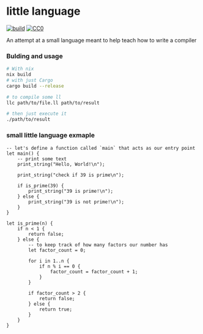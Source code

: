 [build-badge]: https://github.com/ellie-bee/little-language/actions/workflows/build.yml/badge.svg
[build-url]: https://github.com/ellie-bee/little-language/actions?query=workflow%3Abuild+branch%3Amain

[license-badge]: https://img.shields.io/badge/License-CC0_1.0-blue
[license-url]: https://github.com/ellie-bee/little-language/blob/main/LICENSE

# little language
[![build][build-badge]][build-url]
[![CC0][license-badge]][license-url]

An attempt at a small language meant to help teach how to write a compiler

### Bulding and usage
```sh
# With nix
nix build
# with just Cargo
cargo build --release
```

```sh
# to compile some ll
llc path/to/file.ll path/to/result

# then just execute it
./path/to/result
```

### small little language exmaple
```
-- let's define a function called `main` that acts as our entry point
let main() {
    -- print some text
    print_string("Hello, World!\n");

    print_string("check if 39 is prime\n");

    if is_prime(39) {
        print_string("39 is prime!\n");
    } else {
        print_string("39 is not prime!\n");
    }
}

let is_prime(n) {
    if n < 1 {
        return false;
    } else {
        -- to keep track of how many factors our number has
        let factor_count = 0;

        for i in 1..n {
            if n % i == 0 {
                factor_count = factor_count + 1;
            }
        }

        if factor_count > 2 {
            return false;
        } else {
            return true;
        }
    }
}
```

